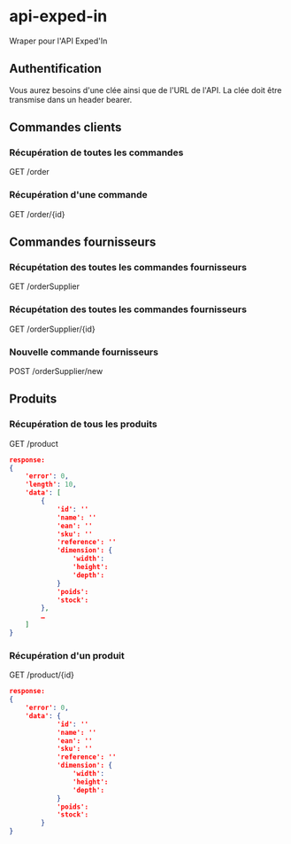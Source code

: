 # api-exped-in
Wraper pour l'API Exped'In

## Authentification

Vous aurez besoins d'une clée ainsi que de l'URL de l'API. La clée doit être transmise dans un header bearer.

## Commandes clients

### Récupération de toutes les commandes
GET /order

### Récupération d'une commande
GET /order/{id}

## Commandes fournisseurs

### Récupétation des toutes les commandes fournisseurs
GET /orderSupplier

### Récupétation des toutes les commandes fournisseurs
GET /orderSupplier/{id}

### Nouvelle commande fournisseurs
POST /orderSupplier/new

## Produits

### Récupération de tous les produits
GET /product

```json
response:
{
    'error': 0,
    'length': 10,
    'data': [
        {
            'id': ''
            'name': ''
            'ean': ''
            'sku': ''
            'reference': ''
            'dimension': {
                'width':
                'height':
                'depth':
            }
            'poids':
            'stock':
        },
        …
    ]
}
```

### Récupération d'un produit
GET /product/{id}

```json
response:
{
    'error': 0,
    'data': {
            'id': ''
            'name': ''
            'ean': ''
            'sku': ''
            'reference': ''
            'dimension': {
                'width':
                'height':
                'depth':
            }
            'poids':
            'stock':
        }
}
```
